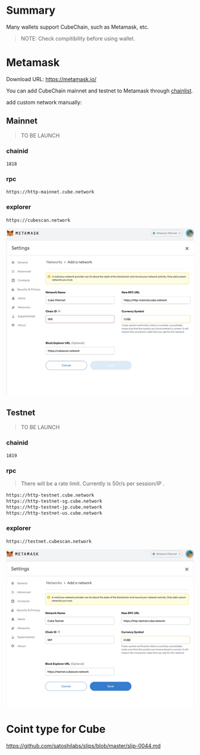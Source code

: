 # Summary

Many wallets support CubeChain, such as Metamask, etc.

> NOTE: Check compitibility before using wallet.

# Metamask

Download URL: https://metamask.io/

You can add CubeChain mainnet and testnet to Metamask through [chainlist](https://chainlist.org/).

add custom network manually:

## Mainnet
>TO BE LAUNCH

### chainid
```
1818
```
### rpc

```
https://http-mainnet.cube.network
```

### explorer
```
https://cubescan.network
```

![](./images/metamask-mainnet-add-network-new.jpg)

## Testnet
>TO BE LAUNCH

### chainid
```
1819
```
### rpc
> There will be a rate limit. Currently is 50r/s per session/IP .

```
https://http-testnet.cube.network
https://http-testnet-sg.cube.network
https://http-testnet-jp.cube.network
https://http-testnet-us.cube.network
```
### explorer
```
https://testnet.cubescan.network
```

![](./images/metamask-testnet-add-network-new.jpg)

# Coint type for Cube

https://github.com/satoshilabs/slips/blob/master/slip-0044.md